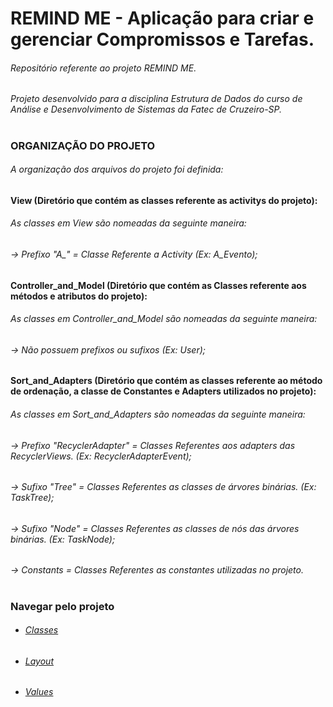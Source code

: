 # REMIND ME - Aplicação para criar e gerenciar Compromissos e Tarefas.

###### Repositório referente ao projeto REMIND ME.
###### Projeto desenvolvido para a disciplina Estrutura de Dados do curso de Análise e Desenvolvimento de Sistemas da Fatec de Cruzeiro-SP.

#
### ORGANIZAÇÃO DO PROJETO
###### A organização dos arquivos do projeto foi definida:

#### View (Diretório que contém as classes referente as activitys do projeto):
###### As classes em View são nomeadas da seguinte maneira:
###### -> Prefixo "A_" = Classe Referente a Activity (Ex: A_Evento);

#### Controller_and_Model (Diretório que contém as Classes referente aos métodos e atributos do projeto):
###### As classes em Controller_and_Model são nomeadas da seguinte maneira:
###### -> Não possuem prefixos ou sufixos (Ex: User);

#### Sort_and_Adapters (Diretório que contém as classes referente ao método de ordenação, a classe de Constantes e Adapters utilizados no projeto):
###### As classes em Sort_and_Adapters são nomeadas da seguinte maneira:
###### -> Prefixo "RecyclerAdapter" = Classes Referentes aos adapters das RecyclerViews. (Ex: RecyclerAdapterEvent);
###### -> Sufixo "Tree" = Classes Referentes as  classes de árvores binárias. (Ex: TaskTree);
###### -> Sufixo "Node" = Classes Referentes as classes de nós das árvores binárias. (Ex: TaskNode);
###### -> Constants = Classes Referentes as constantes utilizadas no projeto. 

#
### Navegar pelo projeto
 - ###### [Classes](https://github.com/adaatii/Projeto_Agenda_Pessoal_ED/tree/main/Agenda_Pessoal/app/src/main/java/com/example/agenda_pessoal) 
 - ###### [Layout](https://github.com/adaatii/Projeto_Agenda_Pessoal_ED/tree/main/Agenda_Pessoal/app/src/main/res/layout)
 - ###### [Values](https://github.com/adaatii/Projeto_Agenda_Pessoal_ED/tree/main/Agenda_Pessoal/app/src/main/res/values)



